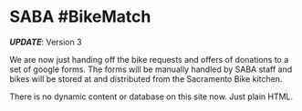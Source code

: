 # SABA #BikeMatch

***UPDATE***: Version 3

We are now just handing off the bike requests and offers of donations to a set of google forms. The forms will be manually
handled by SABA staff and bikes will be stored at and distributed from the Sacramento Bike kitchen.

There is no dynamic content or database on this site now. Just plain HTML.
